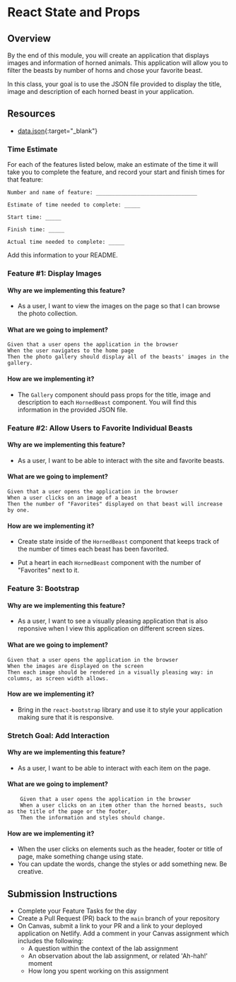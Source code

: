 # React State and Props

## Overview

By the end of this module, you will create an application that displays images and information of horned animals. This application will allow you to filter the beasts by number of horns and chose your favorite beast.

In this class, your goal is to use the JSON file provided to display the title, image and description of each horned beast in your application.

## Resources

- [data.json](./assets/data.json){:target="_blank"}

### Time Estimate

For each of the features listed below, make an estimate of the time it will take you to complete the feature, and record your start and finish times for that feature:

```text
Number and name of feature: ________________________________

Estimate of time needed to complete: _____

Start time: _____

Finish time: _____

Actual time needed to complete: _____
```

Add this information to your README.

### Feature #1: Display Images

#### Why are we implementing this feature?

- As a user, I want to view the images on the page so that I can browse the photo collection.

#### What are we going to implement?

```text
Given that a user opens the application in the browser
When the user navigates to the home page
Then the photo gallery should display all of the beasts' images in the gallery.
```

#### How are we implementing it?

- The `Gallery` component should pass props for the title, image and description to each `HornedBeast` component. You will find this information in the provided JSON file.

### Feature #2: Allow Users to Favorite Individual Beasts

#### Why are we implementing this feature?

- As a user, I want to be able to interact with the site and favorite beasts.

#### What are we going to implement?

```text
Given that a user opens the application in the browser
When a user clicks on an image of a beast
Then the number of "Favorites" displayed on that beast will increase by one.
```

#### How are we implementing it?

- Create state inside of the `HornedBeast` component that keeps track of the number of times each beast has been favorited.

- Put a heart in each `HornedBeast` component with the number of "Favorites" next to it.

### Feature 3: Bootstrap

#### Why are we implementing this feature?

- As a user, I want to see a visually pleasing application that is also reponsive when I view this application on different screen sizes.

#### What are we going to implement?

```text
Given that a user opens the application in the browser
When the images are displayed on the screen
Then each image should be rendered in a visually pleasing way: in columns, as screen width allows.
```

#### How are we implementing it?

- Bring in the `react-bootstrap` library and use it to style your application making sure that it is responsive.

### Stretch Goal: Add Interaction

#### Why are we implementing this feature?

- As a user, I want to be able to interact with each item on the page.

#### What are we going to implement?

```text
    Given that a user opens the application in the browser
    When a user clicks on an item other than the horned beasts, such as the title of the page or the footer,
    Then the information and styles should change.
```

#### How are we implementing it?

- When the user clicks on elements such as the header, footer or title of page, make something change using state.
- You can update the words, change the styles or add something new. Be creative.

## Submission Instructions

- Complete your Feature Tasks for the day
- Create a Pull Request (PR) back to the `main` branch of your repository
- On Canvas, submit a link to your PR and a link to your deployed application on Netlify. Add a comment in your Canvas assignment which includes the following:
  - A question within the context of the lab assignment
  - An observation about the lab assignment, or related 'Ah-hah!' moment
  - How long you spent working on this assignment
